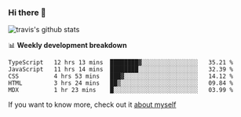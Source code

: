 ### Hi there 👋

<!--
**HondryTravis/HondryTravis** is a ✨ _special_ ✨ repository because its `README.md` (this file) appears on your GitHub profile.

Here are some ideas to get you started:

- 🔭 I’m currently working on ...
- 🌱 I’m currently learning ...
- 👯 I’m looking to collaborate on ...
- 🤔 I’m looking for help with ...
- 💬 Ask me about ...
- 📫 How to reach me: ...
- 😄 Pronouns: ...
- ⚡ Fun fact: ...
-->

<!-- [![travis's github stats](https://github-readme-stats.vercel.app/api?username=HondryTravis)](https://github.com/anuraghazra/github-readme-stats)  -->
![travis's github stats](https://github-readme-stats.anuraghazra1.vercel.app/api/top-langs/?username=HondryTravis&theme=nord&layout=compact)

📊 **Weekly development breakdown**

<!--START_SECTION:waka-->
```text
TypeScript   12 hrs 13 mins  ████████▓░░░░░░░░░░░░░░░░   35.21 % 
JavaScript   11 hrs 14 mins  ████████░░░░░░░░░░░░░░░░░   32.39 % 
CSS          4 hrs 53 mins   ███▓░░░░░░░░░░░░░░░░░░░░░   14.12 % 
HTML         3 hrs 24 mins   ██▒░░░░░░░░░░░░░░░░░░░░░░   09.84 % 
MDX          1 hr 23 mins    █░░░░░░░░░░░░░░░░░░░░░░░░   03.99 % 
```
<!--END_SECTION:waka-->

If you want to know more, check out it [about myself](https://hondrytravis.github.io/)
